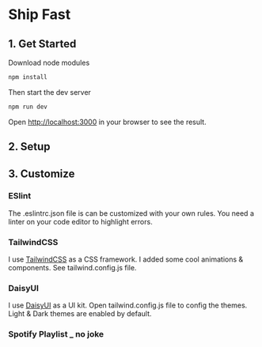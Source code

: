 # Ship Fast

## 1. Get Started

Download node modules

```bash
npm install
```

Then start the dev server

```bash
npm run dev
```

Open [http://localhost:3000](http://localhost:3000) in your browser to see the result.

## 2. Setup

## 3. Customize

### ESlint

The .eslintrc.json file is can be customized with your own rules. You need a linter on your code editor to highlight errors.

### TailwindCSS

I use [TailwindCSS](https://tailwindcss.com/) as a CSS framework. I added some cool animations & components. See tailwind.config.js file.

### DaisyUI

I use [DaisyUI](https://daisyui.com/) as a UI kit. Open tailwind.config.js file to config the themes. Light & Dark themes are enabled by default.

### Spotify Playlist \_ no joke
